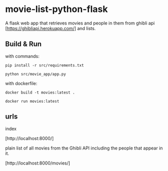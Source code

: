 # movie-list-python-flask
A flask web app that retrieves movies and people in them from ghibli api [https://ghibliapi.herokuapp.com/] and lists.

## Build & Run

with commands:

`pip install -r src/requirements.txt`

`python src/movie_app/app.py`

with dockerfile:

`docker build -t movies:latest .`

`docker run movies:latest`


## urls 
index

[http://localhost:8000/]


plain list of all movies from the Ghibli API including the people that
appear in it.

[http://localhost:8000/movies/]
